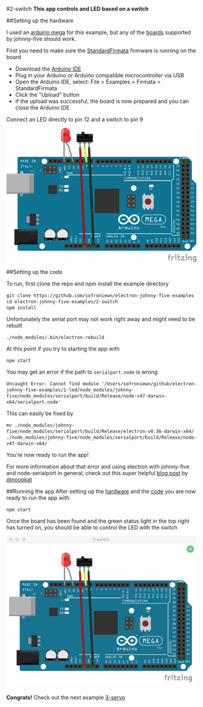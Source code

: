 #2-switch
**This app controls and LED based on a switch**

##Setting up the hardware

I used an [arduino mega](https://www.arduino.cc/en/Main/ArduinoBoardMega2560) for this example, but any of the [boards](http://johnny-five.io/platform-support/) supported by johnny-five should work.

First you need to make sure the [StandardFirmata](https://github.com/firmata/protocol) firmware is running on the board

- Download the [Arduino IDE](https://www.arduino.cc/en/Main/Software)
- Plug in your Arduino or Arduino compatible microcontroller via USB
- Open the Arduino IDE, select: File > Examples > Firmata > StandardFirmata
- Click the "Upload" button
- If the upload was successful, the board is now prepared and you can close the Arduino IDE

Connect an LED directly to pin 12 and a switch to pin 9

<img src="./assets/board.png" width="500">

##Setting up the code


To run, first clone the repo and npm install the example directory

```
git clone https://github.com/sofroniewn/electron-johnny-five-examples
cd electron-johnny-five-examples/2-switch
npm install
```

Unfortunately the serial port may not work right away and might need to be rebuilt

```
./node_modules/.bin/electron-rebuild
```

At this point if you try to starting the app with

```
npm start
```
You may get an error if the path to <code>serialport.node</code> is wrong

```
Uncaught Error: Cannot find module '/Users/sofroniewn/github/electron-johnny-five-examples/1-led/node_modules/johnny-five/node_modules/serialport/build/Release/node-v47-darwin-x64/serialport.node'
```

This can easily be fixed by

```
mv ./node_modules/johnny-five/node_modules/serialport/build/Release/electron-v0.36-darwin-x64/ ./node_modules/johnny-five/node_modules/serialport/build/Release/node-v47-darwin-x64/
```

You're now ready to run the app!

For more information about that error and using electron with johnny-five and node-serialport in general, check out this super helpful [blog post](http://meow.noopkat.com/using-node-serialport-in-an-electron-app/) by [@noopkat](https://github.com/noopkat)

##Running the app
After setting up the [hardware](https://github.com/sofroniewn/electron-johnny-five-examples/tree/master/2-switch#setting-up-the-hardware) and the [code](https://github.com/sofroniewn/electron-johnny-five-examples/tree/master/2-switch#setting-up-the-code) you are now ready to run the app with 

```
npm start
```

Once the board has been found and the green status light in the top right has turned on, you should be able to control the LED with the switch

<img src="./assets/screenshot.png" width="500">

**Congrats!** Check out the next example [3-servo](https://github.com/sofroniewn/electron-johnny-five-examples/tree/master/3-servo)